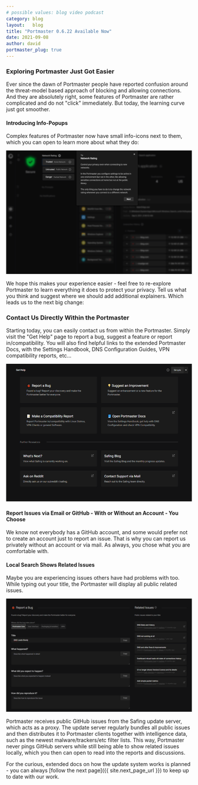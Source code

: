 ```yaml
---
# possible values: blog video podcast
category: blog
layout:   blog
title: "Portmaster 0.6.22 Available Now"
date: 2021-09-08
author: david
portmaster_plug: true
---
```


### Exploring Portmaster Just Got Easier

Ever since the dawn of Portmaster people have reported confusion around the threat-model based approach of blocking and allowing connections. And they are absolutely right, some features of Portmaster are rather complicated and do not "click" immediately. But today, the learning curve just got smoother.

#### Introducing Info-Popups

Complex features of Portmaster now have small info-icons next to them, which you can open to learn more about what they do:

![Portmaster UI focuses on a feature and explains it in detail with everything else blurred out](/assets/img/blog/tip-ups.png)

We hope this makes your experience easier - feel free to re-explore Portmaster to learn everything it does to protect your privacy. Tell us what you think and suggest where we should add additional explainers. Which leads us to the next big change:

### Contact Us Directly Within the Portmaster

Starting today, you can easily contact us from within the Portmaster. Simply visit the "Get Help" page to report a bug, suggest a feature or report in/compatibility. You will also find helpful links to the extended Portmaster Docs, with the Settings Handbook, DNS Configuration Guides, VPN compatibility reports, etc...

![the new Get Help page makes it easy to report bugs, suggest features and links to useful resources](/assets/img/blog/get-help-page.png)

#### Report Issues via Email or GitHub - With or Without an Account - You Choose

We know not everybody has a GitHub account, and some would prefer not to create an account just to report an issue. That is why you can report us privately without an account or via mail. As always, you chose what you are comfortable with.

#### Local Search Shows Related Issues

Maybe you are experiencing issues others have had problems with too. While typing out your title, the Portmaster will display all public related issues.

![when reporting a bug, the portmaster searches through public issues locally and displays related issues](/assets/img/blog/local-search.png)

Portmaster receives public GitHub issues from the Safing update server, which acts as a proxy. The update server regularly bundles all public issues and then distributes it to Portmaster clients together with intelligence data, such as the newest malware/trackers/etc filter lists. This way, Portmaster never pings GitHub servers while still being able to show related issues locally, which you then can open to read into the reports and discussions.

For the curious, extended docs on how the update system works is planned - you can always [follow the next page]({{ site.next_page_url }}) to keep up to date with our work.
